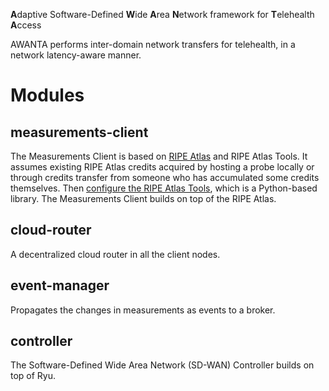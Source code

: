 **A**daptive Software-Defined  **W**ide **A**rea **N**etwork framework for **T**elehealth **A**ccess

AWANTA performs inter-domain network transfers for telehealth, in a network latency-aware manner.


# Modules

## measurements-client

The Measurements Client is based on [RIPE Atlas](https://atlas.ripe.net/) and RIPE Atlas Tools. It assumes existing RIPE Atlas credits acquired by hosting a probe locally or through credits transfer from someone who has accumulated some credits themselves. Then [configure the RIPE Atlas Tools](https://ripe-atlas-tools.readthedocs.io/en/latest/use.html#configuration), which is a Python-based library. The Measurements Client builds on top of the RIPE Atlas. 

## cloud-router

A decentralized cloud router in all the client nodes.

## event-manager

Propagates the changes in measurements as events to a broker.

## controller

The Software-Defined Wide Area Network (SD-WAN) Controller builds on top of Ryu.
